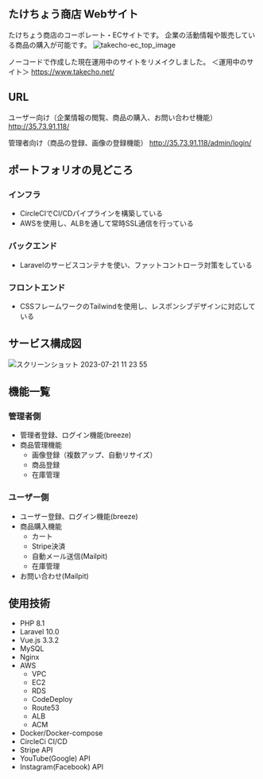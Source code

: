 ## たけちょう商店 Webサイト

たけちょう商店のコーポレート・ECサイトです。
企業の活動情報や販売している商品の購入が可能です。
![takecho-ec_top_image](https://github.com/Arrrrrchi/takecho_ec_docker/assets/89783339/4830317f-2ff5-493c-88e2-f9def6eb9c46)

ノーコードで作成した現在運用中のサイトをリメイクしました。
＜運用中のサイト＞
https://www.takecho.net/


## URL
ユーザー向け（企業情報の閲覧、商品の購入、お問い合わせ機能）
http://35.73.91.118/

管理者向け（商品の登録、画像の登録機能）
http://35.73.91.118/admin/login/

## ポートフォリオの見どころ

### インフラ
* CircleCIでCI/CDパイプラインを構築している
* AWSを使用し、ALBを通して常時SSL通信を行っている

### バックエンド
* Laravelのサービスコンテナを使い、ファットコントローラ対策をしている

### フロントエンド
* CSSフレームワークのTailwindを使用し、レスポンシブデザインに対応している

## サービス構成図
![スクリーンショット 2023-07-21 11 23 55](https://github.com/Arrrrrchi/takecho_ec_docker/assets/89783339/8d04e44f-91d4-4247-bc2f-3cae0159097b)

## 機能一覧

### 管理者側
* 管理者登録、ログイン機能(breeze)
* 商品管理機能
    * 画像登録（複数アップ、自動リサイズ）
    * 商品登録
    * 在庫管理

### ユーザー側
* ユーザー登録、ログイン機能(breeze)
* 商品購入機能
    * カート
    * Stripe決済
    * 自動メール送信(Mailpit)
    * 在庫管理
* お問い合わせ(Mailpit)


## 使用技術
* PHP 8.1
* Laravel 10.0
* Vue.js 3.3.2
* MySQL
* Nginx
* AWS
    * VPC
    * EC2
    * RDS
    * CodeDeploy
    * Route53
    * ALB
    * ACM
* Docker/Docker-compose
* CircleCi CI/CD
* Stripe API
* YouTube(Google) API
* Instagram(Facebook) API